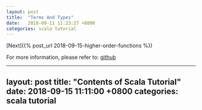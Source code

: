 ```yaml
---
layout: post
title:  "Terms And Types"
date:   2018-09-11 11:23:27 +0800
categories: scala tutorial
---
```


[Next]({% post_url 2018-09-15-higher-order-functions %})

For more information, please refer to: [github][github_minfun]

[github_minfun]: https://github.com/minfun/scala
---
layout: post
title:  "Contents of Scala Tutorial"
date:   2018-09-15 11:11:00 +0800
categories: scala tutorial
---

